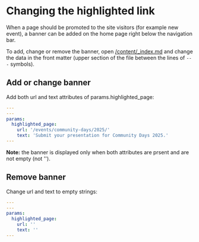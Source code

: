 # Changing the highlighted link

When a page should be promoted to the site visitors (for example new event),
a banner can be added on the home page right below the navigation bar.

To add, change or remove the banner, open [/content/\_index.md](/content/_index.md)
and change the data in the front matter (upper section of the file between
the lines of `---` symbols).

## Add or change banner

Add both url and text attributes of params.highlighted_page:

```yml
---
---
params:
  highlighted_page:
    url: '/events/community-days/2025/'
    text: 'Submit your presentation for Community Days 2025.'
---
```

**Note:** the banner is displayed only when both attributes are prsent
and are not empty (not '').

## Remove banner

Change url and text to empty strings:

```yml
---
---
params:
  highlighted_page:
    url: ''
    text: ''
---
```
